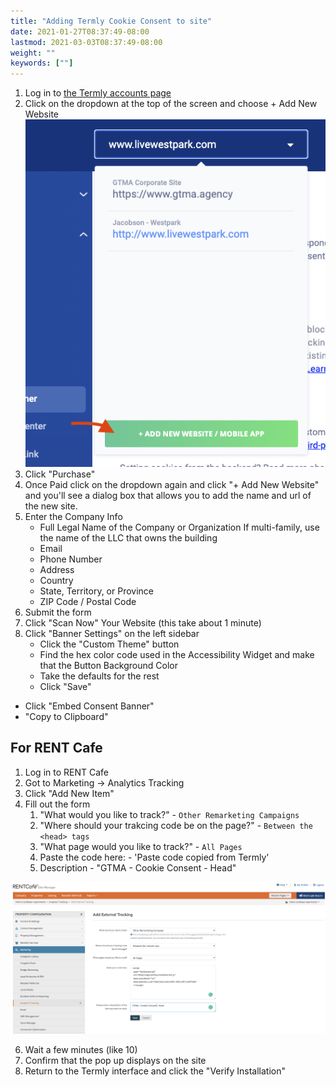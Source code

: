 ```yaml
---
title: "Adding Termly Cookie Consent to site"
date: 2021-01-27T08:37:49-08:00
lastmod: 2021-03-03T08:37:49-08:00
weight: ""
keywords: [""]
---
```


1. Log in to [the Termly accounts page](https://app.termly.io/user/login)
2. Click on the dropdown at the top of the screen and choose + Add New Website
   ![Add New Website](add-new-website.png)
3. Click "Purchase"
4. Once Paid click on the dropdown again and click "+ Add New Website" and you'll see a dialog box that allows you to add the name and url of the new site.
5. Enter the Company Info
    * Full Legal Name of the Company or Organization
        If multi-family, use the name of the LLC that owns the building
    * Email
    * Phone Number
    * Address
    * Country
    * State, Territory, or Province
    * ZIP Code / Postal Code
6. Submit the form
7. Click "Scan Now" Your Website (this take about 1 minute)
8. Click "Banner Settings" on the left sidebar
   * Click the "Custom Theme" button
   * Find the hex color code used in the Accessibility Widget and make that the Button Background Color
   * Take the defaults for the rest
   * Click "Save"
 * Click "Embed Consent Banner"
 * "Copy to Clipboard"

## For RENT Cafe

1. Log in to RENT Cafe
2. Got to Marketing -> Analytics Tracking
3. Click "Add New Item"
4. Fill out the form
   1.  "What would you like to track?" - `Other Remarketing Campaigns`
   2.  "Where should your trakcing code be on the page?" - `Between the <head> tags`
   3.  "What page would you like to track?" - `All Pages`
   4.  Paste the code here: - 'Paste code copied from Termly'
   5.  Description  - "GTMA - Cookie Consent - Head"

![Rent Cafe Cookie Consent](rent-cafe-cookie-consent.png)

   6.  Wait a few minutes (like 10)
   7.  Confirm that the pop up displays on the site
   8.  Return to the Termly interface and click the "Verify Installation"
